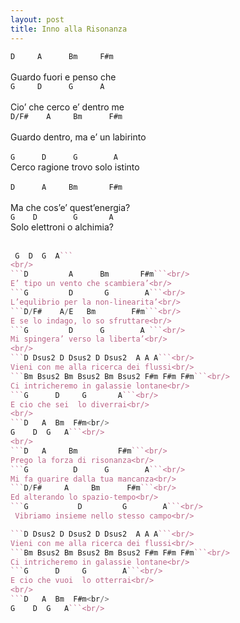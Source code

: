 ```yaml
---
layout: post
title: Inno alla Risonanza
---
```


```D     A      Bm     F#m```<br/>        		
Guardo fuori e penso che <br/>
```G     D      G  	   A```<br/>  
Cio’ che cerco e’ dentro me<br/>
```D/F#    A     Bm      F#m```<br/>   		
Guardo dentro, ma e’ un labirinto<br/>   
```G      D      G        A```<br/>
 Cerco ragione trovo solo istinto<br/>  
```D      A     Bm       F#m```<br/>  		
Ma che cos’e’ quest’energia?<br/>
```G    D        G       A```<br/>
Solo elettroni o alchimia?<br/>
<br/>
```D  A  Bm F#m <br/>                   
 G  D  G  A```     
<br/>
```D         A      Bm       F#m```<br/>  		
E’ tipo un vento che scambiera’<br/>
```G         D       G        A```<br/>
L’equlibrio per la non-linearita’<br/>
```D/F#    A/E   Bm        F#m```<br/>    		
E se lo indago, lo so sfruttare<br/>
```G         D      G        A ```<br/>
Mi spingera’ verso la liberta’<br/>
<br/>
```D Dsus2 D Dsus2 D Dsus2  A A A```<br/>   
Vieni con me alla ricerca dei flussi<br/>
```Bm Bsus2 Bm Bsus2 Bm Bsus2 F#m F#m F#m```<br/>    	
Ci intricheremo in galassie lontane<br/>
```G      D     G       A```<br/>     
E cio che sei  lo diverrai<br/>    
<br/>
```D   A  Bm  F#m<br/>            
G    D  G   A```<br/>
<br/>
```D   A     Bm         F#m```<br/>      		
Prego la forza di risonanza<br/>
```G          D      G  	  A```<br/>     
Mi fa guarire dalla tua mancanza<br/>  
```D/F#     A     Bm      F#m```<br/>      		
Ed alterando lo spazio-tempo<br/>
```G           D         G        A```<br/>    
 Vibriamo insieme nello stesso campo<br/>  

```D Dsus2 D Dsus2 D Dsus2  A A A```<br/>   
Vieni con me alla ricerca dei flussi<br/>
```Bm Bsus2 Bm Bsus2 Bm Bsus2 F#m F#m F#m```<br/>  	
Ci intricheremo in galassie lontane<br/>
```G      D     G        A```<br/>
E cio che vuoi  lo otterrai<br/>
<br/>
```D   A  Bm  F#m<br/>       
G    D  G   A```<br/>
